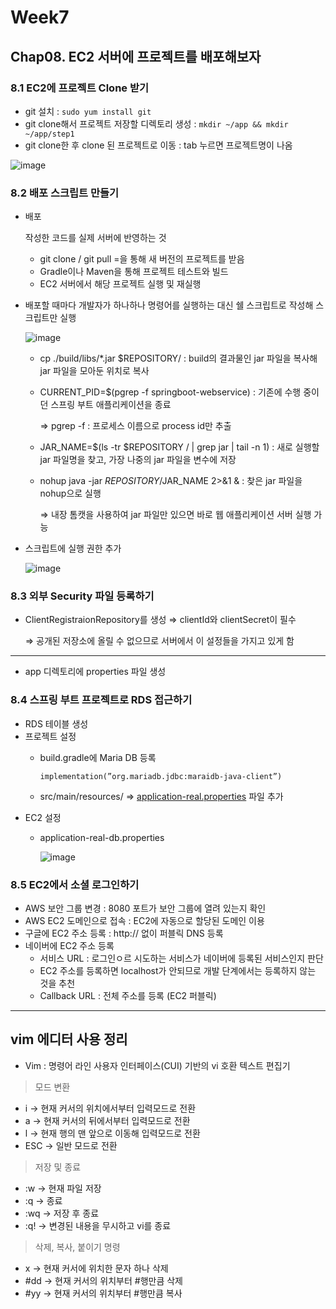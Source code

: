 # Week7

## Chap08. EC2 서버에 프로젝트를 배포해보자

### 8.1 EC2에 프로젝트 Clone 받기

- git 설치 : `sudo yum install git`
- git clone해서 프로젝트 저장할 디렉토리 생성 : `mkdir ~/app && mkdir ~/app/step1`
- git clone한 후 clone 된 프로젝트로 이동 : tab 누르면 프로젝트명이 나옴

![image](https://github.com/seohee0925/2023-1-SpringBoot-AWS-Study/assets/102652293/f4d9415a-6557-470d-991f-563bdb73bbdf)


### 8.2 배포 스크립트 만들기

- 배포
    
    작성한 코드를 실제 서버에 반영하는 것
    
    - git clone / git pull =을 통해 새 버전의 프로젝트를 받음
    - Gradle이나 Maven을 통해 프로젝트 테스트와 빌드
    - EC2 서버에서 해당 프로젝트 실행 및 재실행
- 배포할 때마다 개발자가 하나하나 명령어를 실행하는 대신 쉘 스크립트로 작성해 스크립트만 실행
    
    ![image](https://github.com/seohee0925/2023-1-SpringBoot-AWS-Study/assets/102652293/d1f8bb7a-9839-4fc1-abc1-39caf217270f)
    
    - cp ./build/libs/*.jar $REPOSITORY/ : build의 결과물인 jar 파일을 복사해 jar 파일을 모아둔 위치로 복사
    - CURRENT_PID=$(pgrep -f springboot-webservice) : 기존에 수행 중이던 스프링 부트 애플리케이션을 종료
        
        ⇒ pgrep -f : 프로세스 이름으로 process id만 추출
        
    - JAR_NAME=$(ls -tr $REPOSITORY / | grep jar | tail -n 1) : 새로 실행할 jar 파일명을 찾고, 가장 나중의 jar 파일을 변수에 저장
    - nohup java -jar $REPOSITORY/$JAR_NAME 2>&1 & : 찾은 jar 파일을 nohup으로 실행
        
        ⇒ 내장 톰캣을 사용하여 jar 파일만 있으면 바로 웹 애플리케이션 서버 실행 가능  
        
- 스크립트에 실행 권한 추가
    
    ![image](https://github.com/seohee0925/2023-1-SpringBoot-AWS-Study/assets/102652293/7e065177-d7ad-4c94-bcfc-a06ecd85bcaa)
    

### 8.3 외부 Security 파일 등록하기

- ClientRegistraionRepository를 생성 ⇒ clientId와 clientSecret이 필수
    
    ⇒ 공개된 저장소에 올릴 수 없으므로 서버에서 이 설정들을 가지고 있게 함
    

---

- app 디렉토리에 properties 파일 생성

### 8.4 스프링 부트 프로젝트로 RDS 접근하기

- RDS 테이블 생성
- 프로젝트 설정
    - build.gradle에 Maria DB 등록
        
        `implementation(”org.mariadb.jdbc:maraidb-java-client”)`
        
    - src/main/resources/ ⇒ [application-real.properties](http://application-real.properties) 파일 추가
- EC2 설정
    - application-real-db.properties
        
        ![image](https://github.com/seohee0925/2023-1-SpringBoot-AWS-Study/assets/102652293/1289ea85-7a38-4094-a6cd-8cfcd0c58d47)
        

### 8.5 EC2에서 소셜 로그인하기

- AWS 보안 그룹 변경 : 8080 포트가 보안 그룹에 열려 있는지 확인
- AWS EC2 도메인으로 접속 : EC2에 자동으로 할당된 도메인 이용
- 구글에 EC2 주소 등록 : http:// 없이 퍼블릭 DNS 등록
- 네이버에 EC2 주소 등록
    - 서비스 URL : 로그인ㅇ르 시도하는 서비스가 네이버에 등록된 서비스인지 판단
    - EC2 주소를 등록하면 localhost가 안되므로 개발 단계에서는 등록하지 않는 것을 추천
    - Callback URL : 전체 주소를 등록 (EC2 퍼블릭)

---

## vim 에디터 사용 정리

- Vim : 명령어 라인 사용자 인터페이스(CUI) 기반의 vi 호환 텍스트 편집기

> 모드 변환
> 
- i → 현재 커서의 위치에서부터 입력모드로 전환
- a → 현재 커서의 뒤에서부터 입력모드로 전환
- l → 현재 행의 맨 앞으로 이동해 입력모드로 전환
- ESC → 일반 모드로 전환

> 저장 및 종료
> 
- :w → 현재 파일 저장
- :q → 종료
- :wq → 저장 후 종료
- :q! → 변경된 내용을 무시하고 vi를 종료

> 삭제, 복사, 붙이기 명령
> 
- x → 현재 커서에 위치한 문자 하나 삭제
- #dd → 현재 커서의 위치부터 #행만큼 삭제
- #yy → 현재 커서의 위치부터 #행만큼 복사
